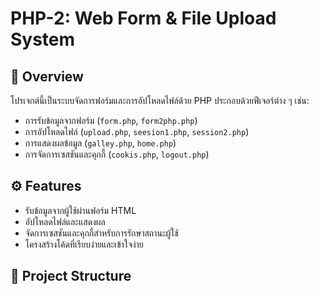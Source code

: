 # PHP-2: Web Form & File Upload System

## 📌 Overview

โปรเจกต์นี้เป็นระบบจัดการฟอร์มและการอัปโหลดไฟล์ด้วย PHP ประกอบด้วยฟีเจอร์ต่าง ๆ เช่น:

- การรับข้อมูลจากฟอร์ม (`form.php`, `form2php.php`)
- การอัปโหลดไฟล์ (`upload.php`, `seesion1.php`, `session2.php`)
- การแสดงผลข้อมูล (`galley.php`, `home.php`)
- การจัดการเซสชันและคุกกี้ (`cookis.php`, `logout.php`)

## ⚙️ Features

- รับข้อมูลจากผู้ใช้ผ่านฟอร์ม HTML
- อัปโหลดไฟล์และแสดงผล
- จัดการเซสชันและคุกกี้สำหรับการรักษาสถานะผู้ใช้
- โครงสร้างโค้ดที่เรียบง่ายและเข้าใจง่าย

## 📁 Project Structure

